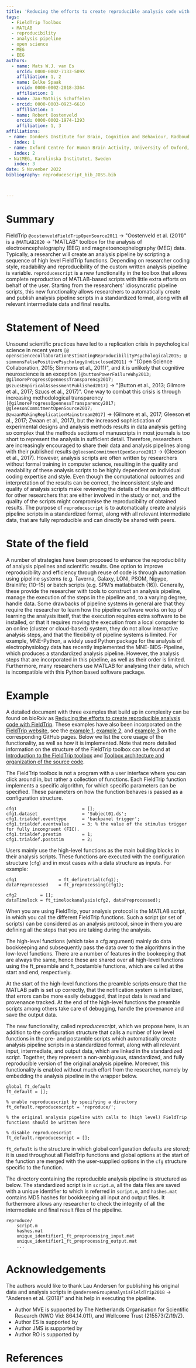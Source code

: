 ```yaml
---
title: 'Reducing the efforts to create reproducible analysis code with FieldTrip'
tags:
  - FieldTrip Toolbox
  - MATLAB
  - reproducibility
  - analysis pipeline
  - open science
  - MEG
  - EEG
authors:
  - name: Mats W.J. van Es
    orcid: 0000-0002-7133-509X
    affiliation: 1, 2
  - name: Eelke Spaak
    orcid: 0000-0002-2018-3364
    affiliation: 1
  - name: Jan-Mathijs Schoffelen
  - orcid: 0000-0003-0923-6610
    affiliation: 1
  - name: Robert Oostenveld
    orcid: 0000-0002-1974-1293
    affiliation: 1, 3
affiliations:
 - name: Donders Institute for Brain, Cognition and Behaviour, Radboud University 	Nijmegen, The Netherlands
   index: 1
 - name: Oxford Centre for Human Brain Activity, University of Oxford, United Kingdom
   index: 2
 - NatMEG, Karolinska Institutet, Sweden
   index: 3
date: 5 November 2022
bibliography: reproducescript_bib_JOSS.bib



---
```


# Summary

FieldTrip `@oostenveldFieldTripOpenSource2011` -> "Oostenveld et al. (2011)" is a `@MATLAB2020` -> "MATLAB" toolbox for the analysis of electroencephalography (EEG) and magnetoencephelography (MEG) data. Typically, a researcher will create an analysis pipeline by scripting a sequence of high level FieldTrip functions. Depending on researcher coding style, readability and reproducibility of the custom written analysis pipeline is variable. `reproducescript` is a new functionality in the toolbox that allows complete reproduction of MATLAB-based scripts with little extra efforts on behalf of the user. Starting from the researchers' idiosyncratic pipeline scripts, this new functionality allows researchers to automatically create and publish analysis pipeline scripts in a standardized format, along with all relevant intermediate data and final results.


# Statement of Need
Unsound scientific practices have led to a replication crisis in psychological science in recent years `[@ opensciencecollaborationEstimatingReproducibilityPsychological2015; @ simmonsFalsePositivePsychologyUndisclosed2011]` -> "(Open Science Collaboration, 2015; Simmons et al., 2011)", and it is unlikely that cognitive neuroscience is an exception `[@buttonPowerFailureWhy2013; @gilmoreProgressOpennessTransparency2017; @szucsEmpiricalAssessmentPublished2017]` -> "(Button et al., 2013; Gilmore et al., 2017; Szucs et al., 2017)". One way to combat this crisis is through increasing methodological transparency `[@gilmoreProgressOpennessTransparency2017; @gleesonCommitmentOpenSource2017; @zwaanMakingReplicationMainstream2017]` -> (Gilmore et al., 2017; Gleeson et al., 2017; Zwaan et al., 2017), but the increased sophistication of experimental designs and analysis methods results in data analysis getting so complex that the methods sections of manuscripts in most journals is too short to represent the analysis in sufficient detail. Therefore, researchers are increasingly encouraged to share their data and analysis pipelines along with their published results `@gleesonCommitmentOpenSource2017` -> (Gleeson et al., 2017). However, analysis scripts are often written by researchers without formal training in computer science, resulting in the quality and readability of these analysis scripts to be highly dependent on individual coding expertise and style. Even though the computational outcomes and interpretation of the results can be correct, the inconsistent style and quality of analysis scripts make reviewing the details of the analysis difficult for other researchers that are either involved in the study or not, and the quality of the scripts might compromise the reproducibility of obtained results. The purpose of `reproducescript` is to automatically create analysis pipeline scripts in a standardized format, along with all relevant intermediate data, that are fully reproducible and can directly be shared with peers.

# State of the field
A number of strategies have been proposed to enhance the reproducibility of analysis pipelines and scientific results. One option to improve reproducibility and efficiency through reuse of code is through automation using pipeline systems (e.g. Taverna, Galaxy, LONI, PSOM, Nipype, Brainlife; (10–15) or batch scripts (e.g. SPM’s matlabbatch (16)). Generally, these provide the researcher with tools to construct an analysis pipeline, manage the execution of the steps in the pipeline and, to a varying degree, handle data. 
Some drawbacks of pipeline systems in general are that they require the researcher to learn how the pipeline software works on top of learning the analysis itself, that the execution requires extra software to be installed, or that it requires moving the execution from a local computer to an online (cluster or cloud-based) system, they do not allow interactive analysis steps, and that the flexibility of pipeline systems is limited. For example, MNE-Python, a widely used Python package for the analysis of electrophysiology data has recently implemented the MNE-BIDS-Pipeline, which produces a standardized analysis pipeline. However, the analysis steps that are incorporated in this pipeline, as well as their order is limited. Furthermore, many researchers use MATLAB for analysing their data, which is incompatible with this Python based software package. 


# Example
A detailed document with three examples that build up in complexity can be found on bioRxiv as [Reducing the efforts to create reproducible analysis code with FieldTrip](https://doi.org/10.1101/2021.02.05.429886). These examples have also been incorporated on the [FieldTrip website](https://www.fieldtriptoolbox.org/), see the [example 1](https://github.com/fieldtrip/website/blob/master/example/reproducescript.md), [example 2](https://github.com/fieldtrip/website/eblob/master/xample/reproducescript_group.md), and [example 3](https://github.com/fieldtrip/website/blob/master/example/reproducescript_andersen.md) on the corresponding GitHub pages. Below we list the core usage of the functionality, as well as how it is implemented. Note that more detailed information on the structure of the FieldTrip toolbox can be found at [Introduction to the FieldTrip toolbox](https://github.com/fieldtrip/website/blob/master/tutorial/introduction.md) and [Toolbox architecture and organization of the source code](https://github.com/fieldtrip/website/blob/master/development/architecture.md).

The FieldTrip toolbox is not a program with a user interface where you can click around in, but rather a collection of functions. Each FieldTrip function implements a specific algorithm, for which specific parameters can be specified. These parameters on how the function behaves is passed as a configuration structure.
	
	cfg1                         = [];
	cfg1.dataset                 = 'Subject01.ds';
	cfg1.trialdef.eventtype      = 'backpanel trigger';
	cfg1.trialdef.eventvalue     = 3; % the value of the stimulus trigger for fully incongruent (FIC).
	cfg1.trialdef.prestim        = 1;
	cfg1.trialdef.poststim       = 2;

	
Users mainly use the high-level functions as the main building blocks in their analysis scripts. These functions are executed with the configuration structure (`cfg`) and in most cases with a data structure as inputs. For example:

	cfg1         		= ft_definetrial(cfg1);
	dataPreprocessed	= ft_preprocessing(cfg1);
	
	cfg2         = [];
	dataTimelock = ft_timelockanalysis(cfg2, dataPreprocessed);

When you are using FieldTrip, your analysis protocol is the MATLAB script, in which you call the different FieldTrip functions. Such a script (or set of scripts) can be considered as an analysis protocol, since in them you are defining all the steps that you are taking during the analysis. 

The high-level functions (which take a cfg argument) mainly do data bookkeeping and subsequently pass the data over to the algorithms in the low-level functions. There are a number of features in the bookeeping that are always the same, hence these are shared over all high-level functions using the ft_preamble and ft_postamble functions, which are called at the start and end, respectively.

At the start of the high-level functions the preamble scripts ensure that the MATLAB path is set up correctly, that the notification system is initialized, that errors can be more easily debugged, that input data is read and provenance tracked. At the end of the high-level functions the preamble scripts among others take care of debugging, handle the provenance and save the output data.

The new functionality, called *reproducescript*, which we propose here, is an addition to the configuration structure that calls a number of low level functions in the pre- and postamble scripts which automatically create analysis pipeline scripts in a standardized format, along with all relevant input, intermediate, and output data, which are linked in the standardized script. Together, they represent a non-ambiguous, standardized, and fully reproducible version of the original analysis pipeline. Moreover, this functionality is enabled without much effort from the researcher, namely by embedding the analysis pipeline in the wrapper below. 

	global ft_default
	ft_default = [];
	
	% enable reproducescript by specifying a directory
	ft_default.reproducescript = 'reproduce/';
	
	% the original analysis pipeline with calls to (high level) FieldTrip functions should be written here
	
	% disable reproducescript
	ft_default.reproducescript = [];

`ft_default` is the structure in which global configuration defaults are stored; it is used throughout all FieldTrip functions and global options at the start of the function are merged with the user-supplied options in the `cfg` structure specific to the function. 

The directory containing the reproducible analysis pipeline is structured as below. The standardized script is in `script.m`, all the data files are saved with a unique identifier to which is referred in `script.m`, and `hashes.mat` contains MD5 hashes for bookkeeping all input and output files. It furthermore allows any researcher to check the integrity of all the intermediate and final result files of the pipeline.

	reproduce/
		script.m
		hashes.mat
		unique_identifier1_ft_preprocessing_input.mat
		unique_identifier1_ft_preprocessing_output.mat
		...
		


# Acknowledgements

The authors would like to thank Lau Andersen for publishing his original data and analysis scripts in `@andersenGroupAnalysisFieldTrip2018`  ->  "Andersen et al. (2018)" and his help in executing the pipeline.

- Author MVE is supported by The Netherlands Organisation for Scientific Research (NWO Vid: 864.14.011), and Wellcome Trust (215573/Z/19/Z). 
- Author ES is supported by
- Author JMS is supported by
- Author RO is supported by 

# References
